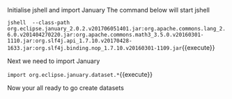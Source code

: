 Initialise jshell and import January
The command below will start jshell

`jshell  --class-path org.eclipse.january_2.0.2.v201706051401.jar:org.apache.commons.lang_2.6.0.v201404270220.jar:org.apache.commons.math3_3.5.0.v20160301-1110.jar:org.slf4j.api_1.7.10.v20170428-1633.jar:org.slf4j.binding.nop_1.7.10.v20160301-1109.jar`{{execute}}

Next we need to import January

`import org.eclipse.january.dataset.*`{{execute}}

Now your all ready to go create datasets
